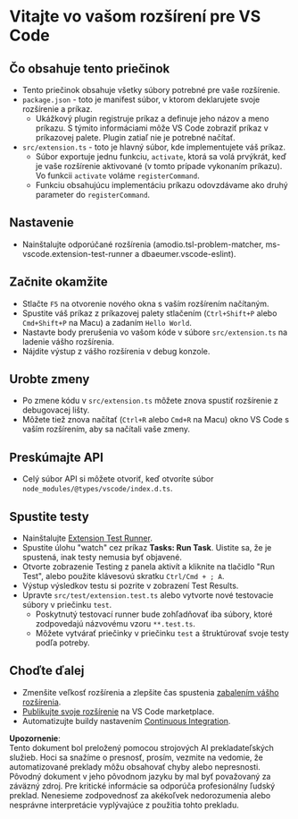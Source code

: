 # Vitajte vo vašom rozšírení pre VS Code

## Čo obsahuje tento priečinok

* Tento priečinok obsahuje všetky súbory potrebné pre vaše rozšírenie.
* `package.json` - toto je manifest súbor, v ktorom deklarujete svoje rozšírenie a príkaz.
  * Ukážkový plugin registruje príkaz a definuje jeho názov a meno príkazu. S týmito informáciami môže VS Code zobraziť príkaz v príkazovej palete. Plugin zatiaľ nie je potrebné načítať.
* `src/extension.ts` - toto je hlavný súbor, kde implementujete váš príkaz.
  * Súbor exportuje jednu funkciu, `activate`, ktorá sa volá prvýkrát, keď je vaše rozšírenie aktivované (v tomto prípade vykonaním príkazu). Vo funkcii `activate` voláme `registerCommand`.
  * Funkciu obsahujúcu implementáciu príkazu odovzdávame ako druhý parameter do `registerCommand`.

## Nastavenie

* Nainštalujte odporúčané rozšírenia (amodio.tsl-problem-matcher, ms-vscode.extension-test-runner a dbaeumer.vscode-eslint).

## Začnite okamžite

* Stlačte `F5` na otvorenie nového okna s vaším rozšírením načítaným.
* Spustite váš príkaz z príkazovej palety stlačením (`Ctrl+Shift+P` alebo `Cmd+Shift+P` na Macu) a zadaním `Hello World`.
* Nastavte body prerušenia vo vašom kóde v súbore `src/extension.ts` na ladenie vášho rozšírenia.
* Nájdite výstup z vášho rozšírenia v debug konzole.

## Urobte zmeny

* Po zmene kódu v `src/extension.ts` môžete znova spustiť rozšírenie z debugovacej lišty.
* Môžete tiež znova načítať (`Ctrl+R` alebo `Cmd+R` na Macu) okno VS Code s vaším rozšírením, aby sa načítali vaše zmeny.

## Preskúmajte API

* Celý súbor API si môžete otvoriť, keď otvoríte súbor `node_modules/@types/vscode/index.d.ts`.

## Spustite testy

* Nainštalujte [Extension Test Runner](https://marketplace.visualstudio.com/items?itemName=ms-vscode.extension-test-runner).
* Spustite úlohu "watch" cez príkaz **Tasks: Run Task**. Uistite sa, že je spustená, inak testy nemusia byť objavené.
* Otvorte zobrazenie Testing z panela aktivít a kliknite na tlačidlo "Run Test", alebo použite klávesovú skratku `Ctrl/Cmd + ; A`.
* Výstup výsledkov testu si pozrite v zobrazení Test Results.
* Upravte `src/test/extension.test.ts` alebo vytvorte nové testovacie súbory v priečinku `test`.
  * Poskytnutý testovací runner bude zohľadňovať iba súbory, ktoré zodpovedajú názvovému vzoru `**.test.ts`.
  * Môžete vytvárať priečinky v priečinku `test` a štruktúrovať svoje testy podľa potreby.

## Choďte ďalej

* Zmenšite veľkosť rozšírenia a zlepšite čas spustenia [zabalením vášho rozšírenia](https://code.visualstudio.com/api/working-with-extensions/bundling-extension).
* [Publikujte svoje rozšírenie](https://code.visualstudio.com/api/working-with-extensions/publishing-extension) na VS Code marketplace.
* Automatizujte buildy nastavením [Continuous Integration](https://code.visualstudio.com/api/working-with-extensions/continuous-integration).

**Upozornenie**:  
Tento dokument bol preložený pomocou strojových AI prekladateľských služieb. Hoci sa snažíme o presnosť, prosím, vezmite na vedomie, že automatizované preklady môžu obsahovať chyby alebo nepresnosti. Pôvodný dokument v jeho pôvodnom jazyku by mal byť považovaný za záväzný zdroj. Pre kritické informácie sa odporúča profesionálny ľudský preklad. Nenesieme zodpovednosť za akékoľvek nedorozumenia alebo nesprávne interpretácie vyplývajúce z použitia tohto prekladu.
